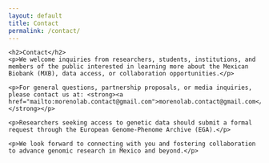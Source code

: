 ```yaml
---
layout: default
title: Contact
permalink: /contact/
---
```


<section id="contact">

	<h2>Contact</h2>
	<p>We welcome inquiries from researchers, students, institutions, and members of the public interested in learning more about the Mexican Biobank (MXB), data access, or collaboration opportunities.</p>

	<p>For general questions, partnership proposals, or media inquiries, please contact us at: <strong><a href="mailto:morenolab.contact@gmail.com">morenolab.contact@gmail.com</a></strong></p>

	<p>Researchers seeking access to genetic data should submit a formal request through the European Genome-Phenome Archive (EGA).</p>

	<p>We look forward to connecting with you and fostering collaboration to advance genomic research in Mexico and beyond.</p>

</section>
